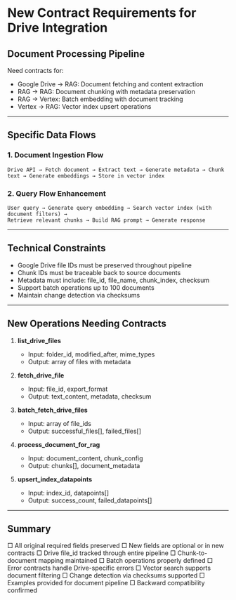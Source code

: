 # New Contract Requirements for Drive Integration

## Document Processing Pipeline

Need contracts for:
- Google Drive → RAG: Document fetching and content extraction
- RAG → RAG: Document chunking with metadata preservation
- RAG → Vertex: Batch embedding with document tracking
- Vertex → RAG: Vector index upsert operations

---

## Specific Data Flows

### 1. Document Ingestion Flow

`Drive API → Fetch document → Extract text → Generate metadata → Chunk text → Generate embeddings → Store in vector index`

### 2. Query Flow Enhancement

```
User query → Generate query embedding → Search vector index (with document filters) →
Retrieve relevant chunks → Build RAG prompt → Generate response
```

---

## Technical Constraints
- Google Drive file IDs must be preserved throughout pipeline
- Chunk IDs must be traceable back to source documents
- Metadata must include: file_id, file_name, chunk_index, checksum
- Support batch operations up to 100 documents
- Maintain change detection via checksums

---

## New Operations Needing Contracts

1. **list_drive_files**
   - Input: folder_id, modified_after, mime_types
   - Output: array of files with metadata

2. **fetch_drive_file**
   - Input: file_id, export_format
   - Output: text_content, metadata, checksum

3. **batch_fetch_drive_files**
   - Input: array of file_ids
   - Output: successful_files[], failed_files[]

4. **process_document_for_rag**
   - Input: document_content, chunk_config
   - Output: chunks[], document_metadata

5. **upsert_index_datapoints**
   - Input: index_id, datapoints[]
   - Output: success_count, failed_datapoints[]

---

## Summary

□ All original required fields preserved
□ New fields are optional or in new contracts
□ Drive file_id tracked through entire pipeline
□ Chunk-to-document mapping maintained
□ Batch operations properly defined
□ Error contracts handle Drive-specific errors
□ Vector search supports document filtering
□ Change detection via checksums supported
□ Examples provided for document pipeline
□ Backward compatibility confirmed
